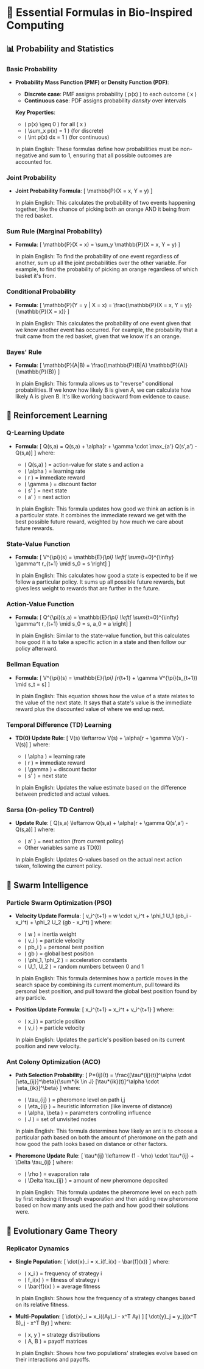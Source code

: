 # 🧮 Essential Formulas in Bio-Inspired Computing

## 📊 Probability and Statistics

### Basic Probability

- **Probability Mass Function (PMF) or Density Function (PDF)**:

  - **Discrete case**: PMF assigns probability \( p(x) \) to each outcome \( x \)
  - **Continuous case**: PDF assigns probability _density_ over intervals

  **Key Properties**:

  - \( p(x) \geq 0 \) for all \( x \)
  - \( \sum_x p(x) = 1 \) (for discrete)
  - \( \int p(x) dx = 1 \) (for continuous)

  In plain English: These formulas define how probabilities must be non-negative and sum to 1, ensuring that all possible outcomes are accounted for.

### Joint Probability

- **Joint Probability Formula**:
  \[
  \mathbb{P}(X = x, Y = y)
  \]

  In plain English: This calculates the probability of two events happening together, like the chance of picking both an orange AND it being from the red basket.

### Sum Rule (Marginal Probability)

- **Formula**:
  \[
  \mathbb{P}(X = x) = \sum_y \mathbb{P}(X = x, Y = y)
  \]

  In plain English: To find the probability of one event regardless of another, sum up all the joint probabilities over the other variable. For example, to find the probability of picking an orange regardless of which basket it's from.

### Conditional Probability

- **Formula**:
  \[
  \mathbb{P}(Y = y | X = x) = \frac{\mathbb{P}(X = x, Y = y)}{\mathbb{P}(X = x)}
  \]

  In plain English: This calculates the probability of one event given that we know another event has occurred. For example, the probability that a fruit came from the red basket, given that we know it's an orange.

### Bayes' Rule

- **Formula**:
  \[
  \mathbb{P}(A|B) = \frac{\mathbb{P}(B|A) \mathbb{P}(A)}{\mathbb{P}(B)}
  \]

  In plain English: This formula allows us to "reverse" conditional probabilities. If we know how likely B is given A, we can calculate how likely A is given B. It's like working backward from evidence to cause.

## 🤖 Reinforcement Learning

### Q-Learning Update

- **Formula**:
  \[
  Q(s,a) = Q(s,a) + \alpha[r + \gamma \cdot \max_{a'} Q(s',a') - Q(s,a)]
  \]
  where:

  - \( Q(s,a) \) = action-value for state s and action a
  - \( \alpha \) = learning rate
  - \( r \) = immediate reward
  - \( \gamma \) = discount factor
  - \( s' \) = next state
  - \( a' \) = next action

  In plain English: This formula updates how good we think an action is in a particular state. It combines the immediate reward we get with the best possible future reward, weighted by how much we care about future rewards.

### State-Value Function

- **Formula**:
  \[
  V^{\pi}(s) = \mathbb{E}_{\pi} \left[ \sum_{t=0}^{\infty} \gamma^t r\_{t+1} \mid s_0 = s \right]
  \]

  In plain English: This calculates how good a state is expected to be if we follow a particular policy. It sums up all possible future rewards, but gives less weight to rewards that are further in the future.

### Action-Value Function

- **Formula**:
  \[
  Q^{\pi}(s,a) = \mathbb{E}_{\pi} \left[ \sum_{t=0}^{\infty} \gamma^t r\_{t+1} \mid s_0 = s, a_0 = a \right]
  \]

  In plain English: Similar to the state-value function, but this calculates how good it is to take a specific action in a state and then follow our policy afterward.

### Bellman Equation

- **Formula**:
  \[
  V^{\pi}(s) = \mathbb{E}_{\pi} [r_{t+1} + \gamma V^{\pi}(s\_{t+1}) \mid s_t = s]
  \]

  In plain English: This equation shows how the value of a state relates to the value of the next state. It says that a state's value is the immediate reward plus the discounted value of where we end up next.

### Temporal Difference (TD) Learning

- **TD(0) Update Rule**:
  \[
  V(s) \leftarrow V(s) + \alpha[r + \gamma V(s') - V(s)]
  \]
  where:

  - \( \alpha \) = learning rate
  - \( r \) = immediate reward
  - \( \gamma \) = discount factor
  - \( s' \) = next state

  In plain English: Updates the value estimate based on the difference between predicted and actual values.

### Sarsa (On-policy TD Control)

- **Update Rule**:
  \[
  Q(s,a) \leftarrow Q(s,a) + \alpha[r + \gamma Q(s',a') - Q(s,a)]
  \]
  where:

  - \( a' \) = next action (from current policy)
  - Other variables same as TD(0)

  In plain English: Updates Q-values based on the actual next action taken, following the current policy.

## 🐜 Swarm Intelligence

### Particle Swarm Optimization (PSO)

- **Velocity Update Formula**:
  \[
  v_i^{t+1} = w \cdot v_i^t + \phi_1 U_1 (pb_i - x_i^t) + \phi_2 U_2 (gb - x_i^t)
  \]
  where:

  - \( w \) = inertia weight
  - \( v_i \) = particle velocity
  - \( pb_i \) = personal best position
  - \( gb \) = global best position
  - \( \phi_1, \phi_2 \) = acceleration constants
  - \( U_1, U_2 \) = random numbers between 0 and 1

  In plain English: This formula determines how a particle moves in the search space by combining its current momentum, pull toward its personal best position, and pull toward the global best position found by any particle.

- **Position Update Formula**:
  \[
  x_i^{t+1} = x_i^t + v_i^{t+1}
  \]
  where:

  - \( x_i \) = particle position
  - \( v_i \) = particle velocity

  In plain English: Updates the particle's position based on its current position and new velocity.

### Ant Colony Optimization (ACO)

- **Path Selection Probability**:
  \[
  P*{ij}(t) = \frac{[\tau*{ij}(t)]^\alpha \cdot [\eta_{ij}]^\beta}{\sum*{k \in J} [\tau*{ik}(t)]^\alpha \cdot [\eta_{ik}]^\beta}
  \]
  where:

  - \( \tau\_{ij} \) = pheromone level on path i,j
  - \( \eta\_{ij} \) = heuristic information (like inverse of distance)
  - \( \alpha, \beta \) = parameters controlling influence
  - \( J \) = set of unvisited nodes

  In plain English: This formula determines how likely an ant is to choose a particular path based on both the amount of pheromone on the path and how good the path looks based on distance or other factors.

- **Pheromone Update Rule**:
  \[
  \tau*{ij} \leftarrow (1 - \rho) \cdot \tau*{ij} + \Delta \tau\_{ij}
  \]
  where:

  - \( \rho \) = evaporation rate
  - \( \Delta \tau\_{ij} \) = amount of new pheromone deposited

  In plain English: This formula updates the pheromone level on each path by first reducing it through evaporation and then adding new pheromone based on how many ants used the path and how good their solutions were.

## 🧬 Evolutionary Game Theory

### Replicator Dynamics

- **Single Population**:
  \[
  \dot{x}\_i = x_i(f_i(x) - \bar{f}(x))
  \]
  where:

  - \( x_i \) = frequency of strategy i
  - \( f_i(x) \) = fitness of strategy i
  - \( \bar{f}(x) \) = average fitness

  In plain English: Shows how the frequency of a strategy changes based on its relative fitness.

- **Multi-Population**:
  \[
  \dot{x}\_i = x_i((Ay)\_i - x^T Ay)
  \]
  \[
  \dot{y}\_j = y_j((x^T B)\_j - x^T By)
  \]
  where:

  - \( x, y \) = strategy distributions
  - \( A, B \) = payoff matrices

  In plain English: Shows how two populations' strategies evolve based on their interactions and payoffs.
